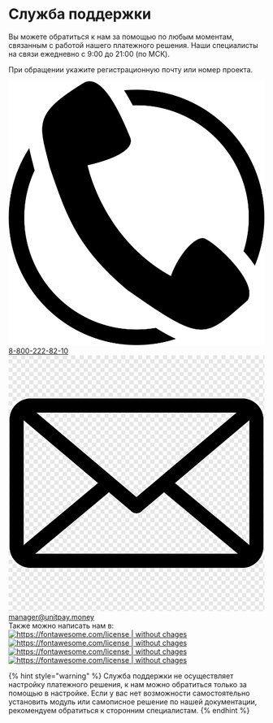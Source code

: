 # Служба поддержки

Вы можете обратиться к нам за помощью по любым моментам, связанным с работой нашего платежного решения. Наши специалисты на связи ежедневно c 9:00 до 21:00 \(по МСК\). 

При обращении укажите регистрационную почту или номер проекта.

![](.gitbook/assets/telefon.png) [8-800-222-82-10](tel:88002228210)  
 ![](.gitbook/assets/pochta.png) [manager@unitpay.money](mailto:manager@unitpay.money)  
 Также можно написать нам в:[![https://fontawesome.com/license \| without chages](https://unitpay.money/static/socialNetworks/vk-brands.svg)](https://vk.com/write-69122030)[![https://fontawesome.com/license \| without chages](https://unitpay.money/static/socialNetworks/facebook-square-brands.svg)](https://www.messenger.com/t/unitpay.ru/)[![https://fontawesome.com/license \| without chages](https://unitpay.money/static/socialNetworks/telegram-brands.svg)](https://telegram.me/unitpay_help_bot)[![https://fontawesome.com/license \| without chages](https://unitpay.money/static/socialNetworks/whatsapp-brands.svg)](https://api.whatsapp.com/send/?phone=79204086331&text&app_absent=0)

{% hint style="warning" %}
Служба поддержки не осуществляет настройку платежного решения, к нам можно обратиться только за помощью в настройке. Если у вас нет возможности самостоятельно установить модуль или самописное решение по нашей документации, рекомендуем обратиться к сторонним специалистам.
{% endhint %}

